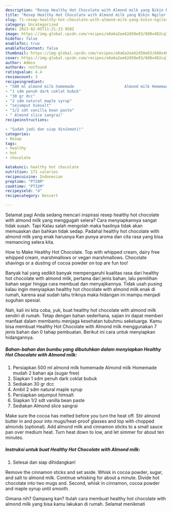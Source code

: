 ```yaml
---
description: "Resep Healthy Hot Chocolate with Almond milk yang Bikin Ngiler , Lezat Sekali"
title: "Resep Healthy Hot Chocolate with Almond milk yang Bikin Ngiler , Lezat Sekali"
slug: 71-resep-healthy-hot-chocolate-with-almond-milk-yang-bikin-ngiler-lezat-sekali
category: Uncategorized
date: 2023-02-05T11:21:23.958Z
image: https://img-global.cpcdn.com/recipes/e8a6a2ee62d58e03/680x482cq70/healthy-hot-chocolate-with-almond-milk-foto-resep-utama.jpg
hideToc: false
enableToc: true
enableTocContent: false
thumbnail: https://img-global.cpcdn.com/recipes/e8a6a2ee62d58e03/680x482cq70/healthy-hot-chocolate-with-almond-milk-foto-resep-utama.jpg
cover: https://img-global.cpcdn.com/recipes/e8a6a2ee62d58e03/680x482cq70/healthy-hot-chocolate-with-almond-milk-foto-resep-utama.jpg
author: Admin
authorAv: notfound
ratingvalue: 4.4
reviewcount: 3
recipeingredient:
- "500 ml almond milk homemade                      Almond milk Homemade mudah 2 bahan aja sugar free"
- "1 sdm penuh dark coklat bubuk"
- "30 gr dcc"
- "2 sdm natural maple syrup"
- "sejumput himsalt"
- "1/2 sdt vanilla bean paste"
- " Almond slice sangrai"
recipeinstructions:

- "Sudah jadi dan siap dinikmati!"
categories:
- Resep
tags:
- healthy
- hot
- chocolate

katakunci: healthy hot chocolate 
nutrition: 171 calories
recipecuisine: Indonesian
preptime: "PT28M"
cooktime: "PT32M"
recipeyield: "4"
recipecategory: Dessert

---
```



Selamat pagi Anda sedang mencari inspirasi resep healthy hot chocolate with almond milk yang menggugah selera? Cara menyiapkannya sangat tidak susah. Tapi Kalau salah mengolah maka hasilnya tidak akan memuaskan dan bahkan tidak sedap. Padahal healthy hot chocolate with almond milk yang enak harusnya Kan punya aroma dan cita rasa yang bisa memancing selera kita.


How to Make Healthy Hot Chocolate. Top with whipped cream, dairy free whipped cream, marshmallows or vegan marshmallows. Chocolate shavings or a dusting of cocoa powder on top are fun too!

Banyak hal yang sedikit banyak mempengaruhi kualitas rasa dari healthy hot chocolate with almond milk, pertama dari jenis bahan, lalu pemilihan bahan segar hingga cara membuat dan menyajikannya. Tidak usah pusing kalau ingin menyiapkan healthy hot chocolate with almond milk enak di rumah, karena asal sudah tahu triknya maka hidangan ini mampu menjadi suguhan spesial.


Nah, kali ini kita coba, yuk, buat healthy hot chocolate with almond milk sendiri di rumah. Tetap dengan bahan sederhana, sajian ini dapat memberi manfaat dalam membantu menjaga kesehatan tubuhmu sekeluarga. Kamu bisa membuat Healthy Hot Chocolate with Almond milk menggunakan 7 jenis bahan dan 0 tahap pembuatan. Berikut ini cara untuk menyiapkan hidangannya.

<!--inarticleads1-->

##### Bahan-bahan dan bumbu yang dibutuhkan dalam menyiapkan Healthy Hot Chocolate with Almond milk:

1. Persiapkan 500 ml almond milk homemade                      Almond milk Homemade mudah 2 bahan aja (sugar free)
1. Siapkan 1 sdm penuh dark coklat bubuk
1. Sediakan 30 gr dcc
1. Ambil 2 sdm natural maple syrup
1. Persiapkan sejumput himsalt
1. Siapkan 1/2 sdt vanilla bean paste
1. Sediakan  Almond slice sangrai


Make sure the cocoa has melted before you turn the heat off. Stir almond butter in and pour into mugs/heat-proof glasses and top with chopped almonds (optional). Add almond milk and cinnamon sticks to a small sauce pan over medium heat. Turn heat down to low, and let simmer for about ten minutes. 

<!--inarticleads2-->

##### Instruksi untuk buat Healthy Hot Chocolate with Almond milk:


1. Selesai dan siap dihidangkan!

Remove the cinnamon sticks and set aside. Whisk in cocoa powder, sugar, and salt to almond milk. Continue whisking for about a minute. Divide hot chocolate into two mugs and. Second, whisk in cinnamon, cocoa powder and maple syrup until smooth. 

Gimana nih? Gampang kan? Itulah cara membuat healthy hot chocolate with almond milk yang bisa kamu lakukan di rumah. Selamat menikmati
